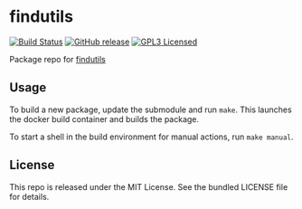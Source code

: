 findutils
==========

[![Build Status](https://img.shields.io/circleci/project/amylum/findutils.svg)](https://circleci.com/gh/amylum/findutils)
[![GitHub release](https://img.shields.io/github/release/amylum/findutils.svg)](https://github.com/amylum/findutils/releases)
[![GPL3 Licensed](http://img.shields.io/badge/license-GPL3-green.svg)](https://tldrlegal.com/license/gnu-general-public-license-v3-(gpl-3))

Package repo for [findutils](http://www.gnu.org/software/findutils/)

## Usage

To build a new package, update the submodule and run `make`. This launches the docker build container and builds the package.

To start a shell in the build environment for manual actions, run `make manual`.

## License

This repo is released under the MIT License. See the bundled LICENSE file for details.

